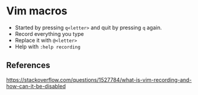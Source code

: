 # Vim macros

- Started by pressing `q<letter>` and quit by pressing `q` again.
- Record everything you type
- Replace it with `@<letter>`
- Help with `:help recording`

## References

<https://stackoverflow.com/questions/1527784/what-is-vim-recording-and-how-can-it-be-disabled>
